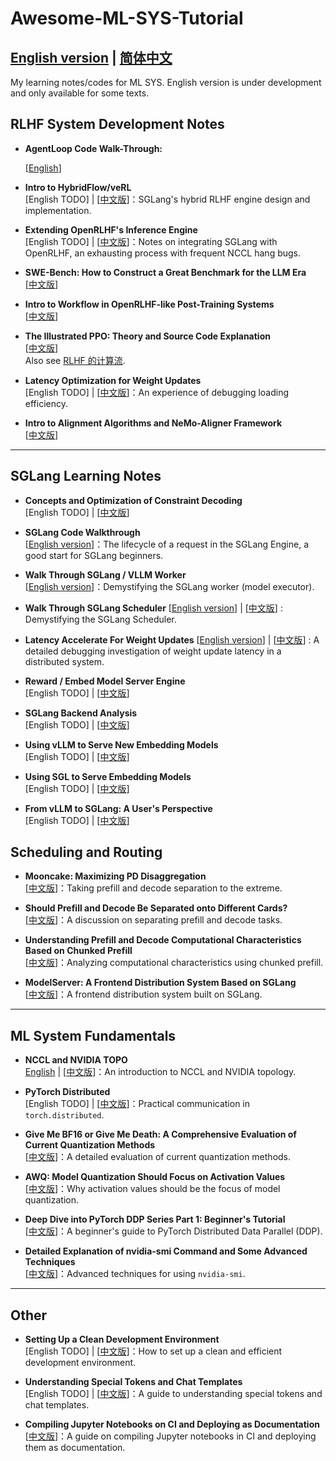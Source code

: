 # Awesome-ML-SYS-Tutorial 
## [English version](./README-eng.md) | [简体中文](./README.md)

My learning notes/codes for ML SYS.  English version is under development and only available for some texts.

## RLHF System Development Notes

- **AgentLoop Code Walk-Through:** 
  
  [[English](https://github.com/zhaochenyang20/Awesome-ML-SYS-Tutorial/blob/main/rlhf/verl/agent-loop/agentLoop_EN.md)]
  
- **Intro to HybridFlow/veRL**  
  [English TODO] | [[中文版](./rlhf/verl/readme.md)]：SGLang's hybrid RLHF engine design and implementation.

- **Extending OpenRLHF's Inference Engine**  
  [English TODO] | [[中文版](./rlhf/OpenRLHF/develop-log.md)]：Notes on integrating SGLang with OpenRLHF, an exhausting process with frequent NCCL hang bugs.

- **SWE-Bench: How to Construct a Great Benchmark for the LLM Era**  
  [[中文版](https://zhuanlan.zhihu.com/p/16292266518)] 

- **Intro to Workflow in OpenRLHF-like Post-Training Systems**  
  [[中文版](./rlhf/OpenRLHF/readme.md)] 

- **The Illustrated PPO: Theory and Source Code Explanation**  
  [[中文版](https://zhuanlan.zhihu.com/p/677607581)]  
  Also see [RLHF 的计算流](https://github.com/zhaochenyang20/Awesome-ML-SYS-Tutorial/tree/main/rlhf/OpenRLHF#rlhf-%E7%9A%84%E8%AE%A1%E7%AE%97%E6%B5%81).

- **Latency Optimization for Weight Updates**  
  [English TODO] | [[中文版](./sglang/latency-accelerte-for-weight-updates/readme.md)]：An experience of debugging loading efficiency.

- **Intro to Alignment Algorithms and NeMo-Aligner Framework**  
  [[中文版](https://zhuanlan.zhihu.com/p/5220718268)] 

---

## SGLang Learning Notes

- **Concepts and Optimization of Constraint Decoding**  
  [English TODO] | [[中文版](./sglang/constraint-decoding/readme.md)] 

- **SGLang Code Walkthrough**  
  [[English version](./sglang/code-walk-through/readme.md)]：The lifecycle of a request in the SGLang Engine, a good start for SGLang beginners.

- **Walk Through SGLang / VLLM Worker**  
  [[English version](./sglang/sglang-worker/readme.md)]：Demystifying the SGLang worker (model executor).

- **Walk Through SGLang Scheduler**
  [[English version](./sglang/sglang-scheduler/readme.md)] | [[中文版](./sglang/sglang-scheduler/readme-CN.md)] : Demystifying the SGLang Scheduler.

- **Latency Accelerate For Weight Updates**
  [[English version](./sglang/latency-accelerte-for-weight-updates/readme.md)] | [[中文版](./sglang/latency-accelerte-for-weight-updates/readme-CN.md)] : A detailed debugging investigation of weight update latency in a distributed system.

- **Reward / Embed Model Server Engine**  
  [English TODO] | [[中文版](https://zhuanlan.zhihu.com/p/4148050391)] 

- **SGLang Backend Analysis**  
  [English TODO] | [[中文版](https://zhuanlan.zhihu.com/p/716543182)] 

- **Using vLLM to Serve New Embedding Models**  
  [English TODO] | [[中文版](https://zhuanlan.zhihu.com/p/715857723)] 

- **Using SGL to Serve Embedding Models**  
  [English TODO] | [[中文版](https://zhuanlan.zhihu.com/p/715805386)] 

- **From vLLM to SGLang: A User's Perspective**  
  [English TODO] | [[中文版](https://zhuanlan.zhihu.com/p/714833359)] 

## Scheduling and Routing

- **Mooncake: Maximizing PD Disaggregation**  
  [[中文版](https://zhuanlan.zhihu.com/p/1711346141)]：Taking prefill and decode separation to the extreme.

- **Should Prefill and Decode Be Separated onto Different Cards?**  
  [[中文版](https://zhuanlan.zhihu.com/p/1280567902)]：A discussion on separating prefill and decode tasks.

- **Understanding Prefill and Decode Computational Characteristics Based on Chunked Prefill**  
  [[中文版](https://zhuanlan.zhihu.com/p/718715866)]：Analyzing computational characteristics using chunked prefill.

- **ModelServer: A Frontend Distribution System Based on SGLang**  
  [[中文版](https://zhuanlan.zhihu.com/p/718015016)]：A frontend distribution system built on SGLang.

---

## ML System Fundamentals

- **NCCL and NVIDIA TOPO**  
  [English](./torch/nccl/readme_en.md) | [[中文版](./torch/nccl/readme.md)]：An introduction to NCCL and NVIDIA topology.

- **PyTorch Distributed**  
   [English TODO] | [[中文版](./torch/torch-torch/readme.md)]：Practical communication in `torch.distributed`.

- **Give Me BF16 or Give Me Death: A Comprehensive Evaluation of Current Quantization Methods**  
  [[中文版](https://zhuanlan.zhihu.com/p/5485556270)]：A detailed evaluation of current quantization methods.

- **AWQ: Model Quantization Should Focus on Activation Values**  
  [[中文版](https://zhuanlan.zhihu.com/p/942485319)]：Why activation values should be the focus of model quantization.

- **Deep Dive into PyTorch DDP Series Part 1: Beginner's Tutorial**  
  [[中文版](https://zhuanlan.zhihu.com/p/178402798)]：A beginner's guide to PyTorch Distributed Data Parallel (DDP).

- **Detailed Explanation of nvidia-smi Command and Some Advanced Techniques**  
   [[中文版](https://www.yourmetaverse.cn/deep_learning/199/)]：Advanced techniques for using `nvidia-smi`.

---

## Other

- **Setting Up a Clean Development Environment**  
  [English TODO] | [[中文版](./engineer/uv/readme.md)]：How to set up a clean and efficient development environment.

- **Understanding Special Tokens and Chat Templates**  
  [English TODO] | [[中文版](./transformers/special_tokens/special_tokens.md)]：A guide to understanding special tokens and chat templates.

- **Compiling Jupyter Notebooks on CI and Deploying as Documentation**  
  [[中文版](https://zhuanlan.zhihu.com/p/2382351079)]：A guide on compiling Jupyter notebooks in CI and deploying them as documentation.